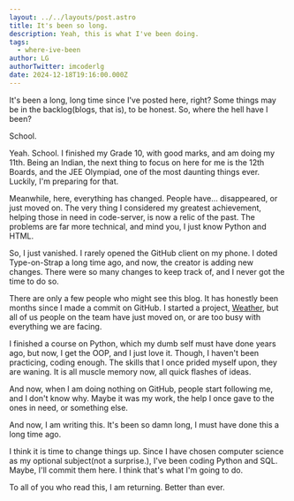 ```yaml
---
layout: ../../layouts/post.astro
title: It's been so long.
description: Yeah, this is what I've been doing.
tags:
  - where-ive-been
author: LG
authorTwitter: imcoderlg
date: 2024-12-18T19:16:00.000Z
---
```

It's been a long, long time since I've posted here, right? Some things may be in the backlog(blogs, that is), to be honest.
So, where the hell have I been?

School.

Yeah. School. I finished my Grade 10, with good marks, and am doing my 11th. Being an Indian, the next thing to focus on here for me is the 12th Boards, and the JEE Olympiad, one of the most daunting things ever. Luckily, I'm preparing for that.

Meanwhile, here, everything has changed. People have... disappeared, or just moved on. The very thing I considered my greatest achievement, helping those in need in code-server, is now a relic of the past. The problems are far more technical, and mind you, I just know Python and HTML.

So, I just vanished. I rarely opened the GitHub client on my phone. I doted Type-on-Strap a long time ago, and now, the creator is adding new changes. There were so many changes to keep track of, and I never got the time to do so.

There are only a few people who might see this blog. It has honestly been months since I made a commit on GitHub. I started a project, [Weather](https://github.com/Futura-Py/weather), but all of us people on the team have just moved on, or are too busy with everything we are facing.

I finished a course on Python, which my dumb self must have done years ago, but now, I get the OOP, and I just love it. Though, I haven't been practicing, coding enough. The skills that I once prided myself upon, they are waning. It is all muscle memory now, all quick flashes of ideas.

And now, when I am doing nothing on GitHub, people start following me, and I don't know why. Maybe it was my work, the help I once gave to the ones in need, or something else.

And now, I am writing this. It's been so damn long, I must have done this a long time ago.

I think it is time to change things up. Since I have chosen computer science as my optional subject(not a surprise.), I've been coding Python and SQL. Maybe, I'll commit them here. I think that's what I'm going to do.

To all of you who read this, I am returning. Better than ever.
